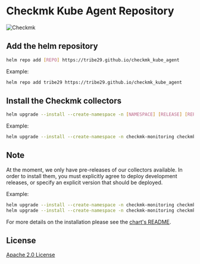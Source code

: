 # Checkmk Kube Agent Repository

![Checkmk](https://checkmk.com/application/files/thumbnails/low_res/7015/9834/3137/checkmk_logo_main.png)

## Add the helm repository

```sh
helm repo add [REPO] https://tribe29.github.io/checkmk_kube_agent
```

Example:
```sh
helm repo add tribe29 https://tribe29.github.io/checkmk_kube_agent
```

## Install the Checkmk collectors

```sh
helm upgrade --install --create-namespace -n [NAMESPACE] [RELEASE] [REPO]/checkmk
```

Example:
```sh
helm upgrade --install --create-namespace -n checkmk-monitoring checkmk tribe29/checkmk
```

## Note
At the moment, we only have pre-releases of our collectors available. In order to install them, you must explicitly agree to deploy development releases, or specify an explicit version that should be deployed.

Example:
```sh
helm upgrade --install --create-namespace -n checkmk-monitoring checkmk tribe29/checkmk --devel
helm upgrade --install --create-namespace -n checkmk-monitoring checkmk tribe29/checkmk --version 1.0.0-beta.2
```

For more details on the installation please see the [chart's README](https://github.com/tribe29/checkmk_kube_agent/blob/main/deploy/charts/checkmk/README.md).

## License

[Apache 2.0 License](https://www.apache.org/licenses/LICENSE-2.0)
